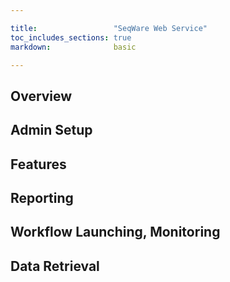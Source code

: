```yaml
---

title:                 "SeqWare Web Service"
toc_includes_sections: true
markdown:              basic

---
```



## Overview

## Admin Setup

## Features

## Reporting

## Workflow Launching, Monitoring

## Data Retrieval

